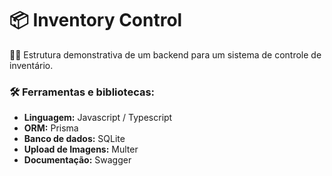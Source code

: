 # 📦 Inventory Control

🧑‍💻 Estrutura demonstrativa de um backend para um sistema de controle de inventário.

### 🛠️ Ferramentas e bibliotecas:
- **Linguagem:** Javascript / Typescript
- **ORM:** Prisma
- **Banco de dados:** SQLite
- **Upload de Imagens:** Multer
- **Documentação:** Swagger

